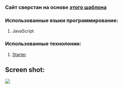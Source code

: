### Сайт сверстан на основе [этого шаблона]([https://www.figma.com/community/file/886138994287878976](https://www.figma.com/community/file/886138994287878976))

### Использованные языки программирование:

1. JavaScript

### Использованные технолонии:

1. [Starter](https://github.com/reckek/Starter)

## Screen shot:

![](https://i.imgur.com/fZaBJ7P.jpeg)

